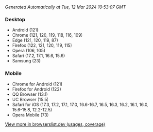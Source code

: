 _Generated Automatically at Tue, 12 Mar 2024 10:53:07 GMT_

### Desktop

- Android (121)
- Chrome (121, 120, 119, 118, 116, 109)
- Edge (121, 120, 119, 87)
- Firefox (122, 121, 120, 119, 115)
- Opera (106, 105)
- Safari (17.2, 17.1, 16.6, 15.6)
- Samsung (23)

### Mobile

- Chrome for Android (121)
- Firefox for Android (122)
- QQ Browser (13.1)
- UC Browser (15.5)
- Safari for iOS (17.3, 17.2, 17.1, 17.0, 16.6-16.7, 16.5, 16.3, 16.2, 16.1, 16.0, 15.6-15.8, 12.2-12.5)
- Opera Mobile (73)

[View more in browserslist.dev (usages, coverage)](https://browserslist.dev/?q=PjAuMiUsbm90IGRlYWQsbm90IG9wX21pbmkgYWxs)
